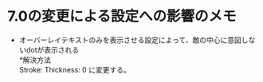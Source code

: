 # 7.0の変更による設定への影響のメモ

* オーバーレイテキストのみを表示させる設定によって、敵の中心に意図しないdotが表示される  
  *解決方法  
    Stroke: Thickness: 0
    に変更する。
